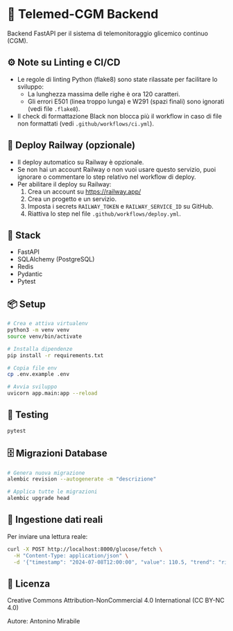 # 🏥 Telemed-CGM Backend

Backend FastAPI per il sistema di telemonitoraggio glicemico continuo (CGM).

## ⚙️ Note su Linting e CI/CD

- Le regole di linting Python (flake8) sono state rilassate per facilitare lo sviluppo:
  - La lunghezza massima delle righe è ora 120 caratteri.
  - Gli errori E501 (linea troppo lunga) e W291 (spazi finali) sono ignorati (vedi file `.flake8`).
- Il check di formattazione Black non blocca più il workflow in caso di file non formattati (vedi `.github/workflows/ci.yml`).

## 🚀 Deploy Railway (opzionale)

- Il deploy automatico su Railway è opzionale.
- Se non hai un account Railway o non vuoi usare questo servizio, puoi ignorare o commentare lo step relativo nel workflow di deploy.
- Per abilitare il deploy su Railway:
  1. Crea un account su https://railway.app/
  2. Crea un progetto e un servizio.
  3. Imposta i secrets `RAILWAY_TOKEN` e `RAILWAY_SERVICE_ID` su GitHub.
  4. Riattiva lo step nel file `.github/workflows/deploy.yml`.

## 🚀 Stack
- FastAPI
- SQLAlchemy (PostgreSQL)
- Redis
- Pydantic
- Pytest

## 📦 Setup

```bash
# Crea e attiva virtualenv
python3 -m venv venv
source venv/bin/activate

# Installa dipendenze
pip install -r requirements.txt

# Copia file env
cp .env.example .env

# Avvia sviluppo
uvicorn app.main:app --reload
```

## 🧪 Testing

```bash
pytest
```

## 🗄️ Migrazioni Database

```bash
# Genera nuova migrazione
alembic revision --autogenerate -m "descrizione"

# Applica tutte le migrazioni
alembic upgrade head
```

## 📡 Ingestione dati reali

Per inviare una lettura reale:
```bash
curl -X POST http://localhost:8000/glucose/fetch \
  -H "Content-Type: application/json" \
  -d '{"timestamp": "2024-07-08T12:00:00", "value": 110.5, "trend": "rising", "mode": "real"}'
```

## 📄 Licenza
Creative Commons Attribution-NonCommercial 4.0 International (CC BY-NC 4.0)

Autore: Antonino Mirabile 